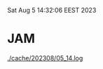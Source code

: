 Sat Aug  5 14:32:06 EEST 2023
# JAM
<a href='./cache/202308/05_14.log'>./cache/202308/05_14.log</a>
